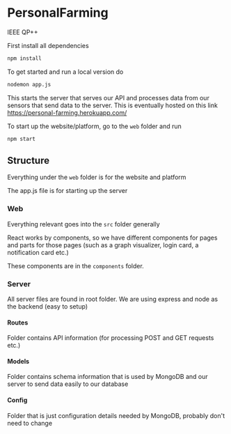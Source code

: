 # PersonalFarming
IEEE QP++

First install all dependencies

```bash
npm install
```



To get started and run a local version do

```bash
nodemon app.js
```

This starts the server that serves our API and processes data from our sensors that send data to the server. This is eventually hosted on this link https://personal-farming.herokuapp.com/

To start up the website/platform, go to the `web` folder and run

```bash
npm start
```



## Structure

Everything under the `web` folder is for the website and platform

The app.js file is for starting up the server

### Web

Everything relevant goes into the `src` folder generally

React works by components, so we have different components for pages and parts for those pages (such as a graph visualizer, login card, a notification card etc.)

These components are in the `components` folder.

### Server

All server files are found in root folder. We are using express and node as the backend (easy to setup)

#### Routes

Folder contains API information (for processing POST and GET requests etc.)

#### Models

Folder contains schema information that is used by MongoDB and our server to send data easily to our database

#### Config

Folder that is just configuration details needed by MongoDB, probably don't need to change

#### 

